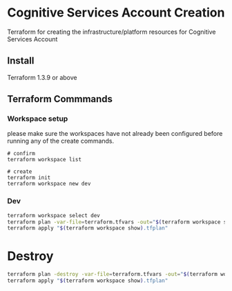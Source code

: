 # Cognitive Services Account Creation
Terraform for creating the infrastructure/platform resources for Cognitive Services Account

## Install
Terraform 1.3.9 or above

## Terraform Commmands
### Workspace setup
please make sure the workspaces have not already been configured before running any of the create commands.
```
# confirm
terraform workspace list

# create
terraform init
terraform workspace new dev
```

### Dev

```bash
terraform workspace select dev
terraform plan -var-file=terraform.tfvars -out="$(terraform workspace show).tfplan"
terraform apply "$(terraform workspace show).tfplan"
```

# Destroy
```bash
terraform plan -destroy -var-file=terraform.tfvars -out="$(terraform workspace show).tfplan"
terraform apply "$(terraform workspace show).tfplan"
```

